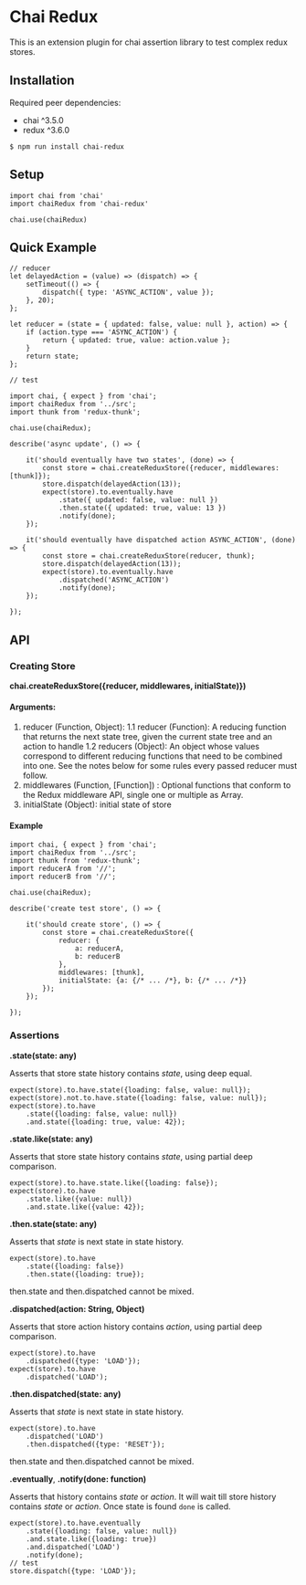 # Chai Redux

This is an extension plugin for chai assertion library to test complex redux stores.

## Installation

Required peer dependencies:

- chai ^3.5.0
- redux ^3.6.0

```
$ npm run install chai-redux
```

## Setup

```
import chai from 'chai'
import chaiRedux from 'chai-redux'

chai.use(chaiRedux)

```


## Quick Example

```
// reducer
let delayedAction = (value) => (dispatch) => {
    setTimeout(() => {
        dispatch({ type: 'ASYNC_ACTION', value });
    }, 20);
};

let reducer = (state = { updated: false, value: null }, action) => {
    if (action.type === 'ASYNC_ACTION') {
        return { updated: true, value: action.value };
    }
    return state;
};

// test

import chai, { expect } from 'chai';
import chaiRedux from '../src';
import thunk from 'redux-thunk';

chai.use(chaiRedux);

describe('async update', () => {

    it('should eventually have two states', (done) => {
        const store = chai.createReduxStore({reducer, middlewares: [thunk]});
        store.dispatch(delayedAction(13));
        expect(store).to.eventually.have
            .state({ updated: false, value: null })
            .then.state({ updated: true, value: 13 })
            .notify(done);
    });

    it('should eventually have dispatched action ASYNC_ACTION', (done) => {
        const store = chai.createReduxStore(reducer, thunk);
        store.dispatch(delayedAction(13));
        expect(store).to.eventually.have
            .dispatched('ASYNC_ACTION')
            .notify(done);
    });

});

```

## API

### Creating Store

**chai.createReduxStore({reducer, middlewares, initialState)})**

#### Arguments:

1. reducer (Function, Object): 
 1.1 reducer (Function): A reducing function that returns the next state tree, given the current state tree and an action to handle
 1.2 reducers (Object): An object whose values correspond to different reducing functions that need to be combined into one. See the notes below for some rules every passed reducer must follow.
2. middlewares (Function, [Function]) : Optional functions that conform to the Redux middleware API, single one or multiple as Array.
3. initialState (Object): initial state of store

#### Example

```
import chai, { expect } from 'chai';
import chaiRedux from '../src';
import thunk from 'redux-thunk';
import reducerA from '//';
import reducerB from '//';

chai.use(chaiRedux);

describe('create test store', () => {

    it('should create store', () => {
        const store = chai.createReduxStore({
            reducer: {
                a: reducerA,
                b: reducerB
            },
            middlewares: [thunk],
            initialState: {a: {/* ... /*}, b: {/* ... /*}}
        });
    });

});

```

### Assertions

**.state(state: any)**

Asserts that store state history contains *state*, using deep equal. 

```
expect(store).to.have.state({loading: false, value: null});
expect(store).not.to.have.state({loading: false, value: null});
expect(store).to.have
    .state({loading: false, value: null})
    .and.state({loading: true, value: 42});
``` 

**.state.like(state: any)**

Asserts that store state history contains *state*, using partial deep comparison. 

```
expect(store).to.have.state.like({loading: false});
expect(store).to.have
    .state.like({value: null})
    .and.state.like({value: 42});
``` 

**.then.state(state: any)**

Asserts that *state* is next state in state history.

```
expect(store).to.have
    .state({loading: false})
    .then.state({loading: true});
``` 

then.state and then.dispatched cannot be mixed.

**.dispatched(action: String, Object)**

Asserts that store action history contains *action*, using partial deep comparison.

```
expect(store).to.have
    .dispatched({type: 'LOAD'});
expect(store).to.have
    .dispatched('LOAD');
``` 

**.then.dispatched(state: any)**

Asserts that *state* is next state in state history.

```
expect(store).to.have
    .dispatched('LOAD')
    .then.dispatched({type: 'RESET'});
``` 

then.state and then.dispatched cannot be mixed.

**.eventually**, **.notify(done: function)**

Asserts that history contains *state* or *action*. 
It will wait till store history contains *state* or *action*. 
Once state is found `done` is called.

```
expect(store).to.have.eventually
    .state({loading: false, value: null})
    .and.state.like({loading: true})
    .and.dispatched('LOAD')
    .notify(done);
// test
store.dispatch({type: 'LOAD'});
```
